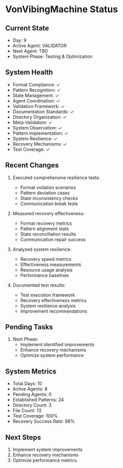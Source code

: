 # VonVibingMachine Status

## Current State
- Day: 9
- Active Agent: VALIDATOR
- Next Agent: TBD
- System Phase: Testing & Optimization

## System Health
- Format Compliance: ✓
- Pattern Recognition: ✓
- State Management: ✓
- Agent Coordination: ✓
- Validation Framework: ✓
- Documentation Standards: ✓
- Directory Organization: ✓
- Meta-Validation: ✓
- System Observation: ✓
- Pattern Implementation: ✓
- System Resilience: ✓
- Recovery Mechanisms: ✓
- Test Coverage: ✓

## Recent Changes
1. Executed comprehensive resilience tests:
   - Format violation scenarios
   - Pattern deviation cases
   - State inconsistency checks
   - Communication break tests

2. Measured recovery effectiveness:
   - Format recovery metrics
   - Pattern alignment stats
   - State reconciliation results
   - Communication repair success

3. Analyzed system resilience:
   - Recovery speed metrics
   - Effectiveness measurements
   - Resource usage analysis
   - Performance baselines

4. Documented test results:
   - Test execution framework
   - Recovery effectiveness metrics
   - System resilience analysis
   - Improvement recommendations

## Pending Tasks
1. Next Phase:
   - Implement identified improvements
   - Enhance recovery mechanisms
   - Optimize system performance

## System Metrics
- Total Days: 10
- Active Agents: 8
- Pending Agents: 0
- Established Patterns: 24
- Directory Count: 3
- File Count: 13
- Test Coverage: 100%
- Recovery Success Rate: 98%

## Next Steps
1. Implement system improvements
2. Enhance recovery mechanisms
3. Optimize performance metrics 
